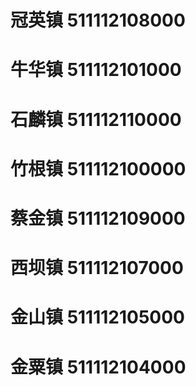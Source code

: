 # 冠英镇 511112108000
# 牛华镇 511112101000
# 石麟镇 511112110000
# 竹根镇 511112100000
# 蔡金镇 511112109000
# 西坝镇 511112107000
# 金山镇 511112105000
# 金粟镇 511112104000
